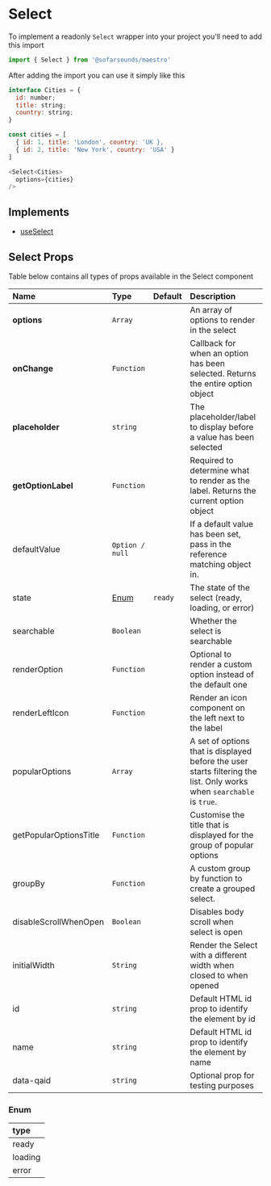 # Select

To implement a readonly `Select` wrapper into your project you'll need to add this import
```js
import { Select } from '@sofarsounds/maestro'
```

After adding the import you can use it simply like this
```js
interface Cities = {
  id: number;
  title: string;
  country: string;
}

const cities = [
  { id: 1, title: 'London', country: 'UK },
  { id: 2, title: 'New York', country: 'USA' }
]

<Select<Cities>
  options={cities}
/>
```

## Implements

- [useSelect](../../hooks/useSelect)

## Select Props

Table below contains all types of props available in the Select component  

| Name                   | Type            | Default         | Description                      |
| :------------          | :-----          | :-------------- | :------------------------------- |
| **options**            | `Array`         |                 | An array of options to render in the select
| **onChange**           | `Function`      |                 | Callback for when an option has been selected. Returns the entire option object
| **placeholder**        | `string`        |                 | The placeholder/label to display before a value has been selected
| **getOptionLabel**     | `Function`      |                 | Required to determine what to render as the label. Returns the current option object
| defaultValue           | `Option / null` |                 | If a default value has been set, pass in the reference matching object in.
| state                  | [Enum](#enum)   | `ready`         | The state of the select (ready, loading, or error)
| searchable             | `Boolean`       |                 | Whether the select is searchable
| renderOption           | `Function`      |                 | Optional to render a custom option instead of the default one
| renderLeftIcon         | `Function`      |                 | Render an icon component on the left next to the label
| popularOptions         | `Array`         |                 | A set of options that is displayed before the user starts filtering the list. Only works when `searchable` is `true`.
| getPopularOptionsTitle | `Function`      |                 | Customise the title that is displayed for the group of popular options
| groupBy                | `Function`      |                 | A custom group by function to create a grouped select.
| disableScrollWhenOpen  | `Boolean`       |                 | Disables body scroll when select is open
| initialWidth           | `String`        |                 | Render the Select with a different width when closed to when opened
| id                     | `string`        |                 | Default HTML id prop to identify the element by id
| name                   | `string`        |                 | Default HTML id prop to identify the element by name
| data-qaid              | `string`        |                 | Optional prop for testing purposes

### Enum
| type     |
| :------- |
| ready    |
| loading  |
| error    |
